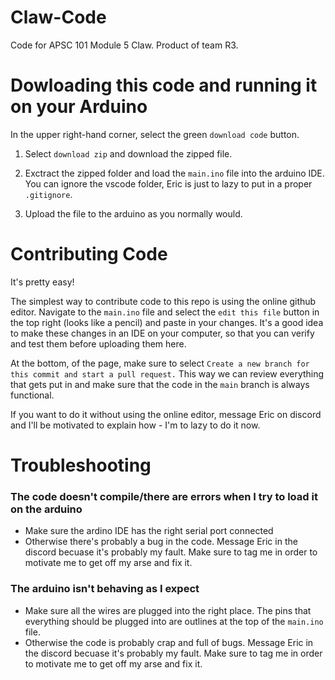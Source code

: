 # Claw-Code
Code for APSC 101 Module 5 Claw.
Product of team R3.

# Dowloading this code and running it on your Arduino
In the upper right-hand corner, select the green `download code` button. 

1. Select `download zip` and download the zipped file.  

2. Exctract the zipped folder and load the `main.ino` file into the arduino IDE. You can ignore the vscode folder, Eric is just to lazy to put in a proper `.gitignore`.

3. Upload the file to the arduino as you normally would.

# Contributing Code
It's pretty easy!

The simplest way to contribute code to this repo is using the online github editor. Navigate to the `main.ino` file and select the `edit this file` button in the top right (looks like a pencil) and paste in your changes. It's a good idea to make these changes in an IDE on your computer, so that you can verify and test them before uploading them here.

At the bottom, of the page, make sure to select `Create a new branch for this commit and start a pull request.` This way we can review everything that gets put in and make sure that the code in the `main` branch is always functional. 

If you want to do it without using the online editor, message Eric on discord and I'll be motivated to explain how - I'm to lazy to do it now.

# Troubleshooting

### The code doesn't compile/there are errors when I try to load it on the arduino
* Make sure the ardino IDE has the right serial port connected
* Otherwise there's probably a bug in the code. Message Eric in the discord becuase it's probably my fault. Make sure to tag me in order to motivate me to get off my arse and fix it.

### The arduino isn't behaving as I expect
* Make sure all the wires are plugged into the right place. The pins that everything should be plugged into are outlines at the top of the `main.ino` file.
* Otherwise the code is probably crap and full of bugs. Message Eric in the discord becuase it's probably my fault. Make sure to tag me in order to motivate me to get off my arse and fix it.
